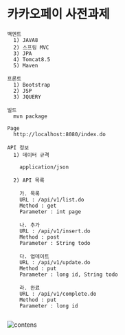 # 카카오페이 사전과제

```
백엔트
  1) JAVA8
  2) 스프링 MVC
  3) JPA
  4) Tomcat8.5
  5) Maven
  
프론트
  1) Bootstrap
  2) JSP
  3) JQUERY

```

```
빌드
  mvn package
```

```
Page
  http://localhost:8080/index.do
```

```
API 정보
  1) 데이터 규격
  
    application/json
  
  2) API 목록
  
    가. 목록
    URL : /api/v1/list.do
    Method : get
    Parameter : int page
  
    나. 추가
    URL : /api/v1/insert.do
    Method : post
    Parameter : String todo
  
    다. 업데이트
    URL : /api/v1/update.do
    Method : put
    Parameter : long id, String todo
  
    라. 완료
    URL : /api/v1/complete.do
    Method : put
    Parameter : long id
  
```
![contens](https://user-images.githubusercontent.com/18481841/51687623-489bbe80-2036-11e9-84a6-51a1d0993536.PNG)

